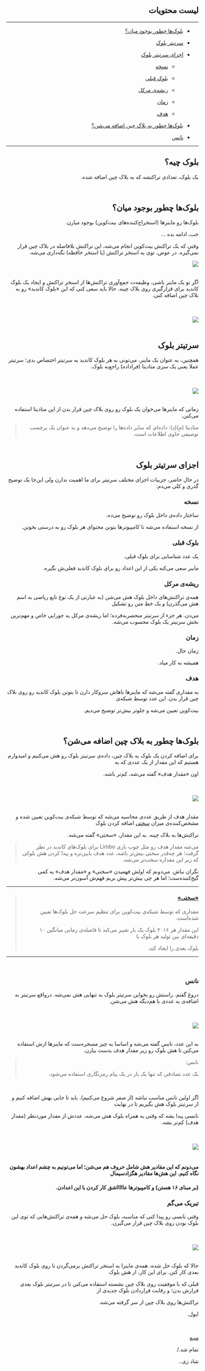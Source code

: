 <div dir="rtl">
    <br>
    <h2>لیست محتویات</h2>
    <hr>
    <ul>
        <li>
            <p><a href="#1">بلوک‌ها چطور بوجود میان؟</a></p>
        </li>
        <li>
            <p><a href="#2">سرتیتر بلوک</a></p>
        </li>
        <li>
            <p><a href="#3">اجزای سرتیتر بلوک</a>
                <ul>
                    <li>
                        <p><a href="#3-1">نسخه</a></p>
                    </li>
                    <li>
                        <p><a href="#3-2">بلوک قبلی</a></p>
                    </li>
                    <li>
                        <p><a href="#3-3">ریشه‌ی مرکل</a></p>
                    </li>
                    <li>
                        <p><a href="#3-4">زمان</a></p>
                    </li>
                    <li>
                        <p><a href="#3-5">هدف</a></p>
                    </li>
                </ul>
            </p>
        </li>
        <li>
            <p><a href="#4">بلوک‌ها چطور به بلاک چین اضافه می‌شن؟</a></p>
        </li>
        <li>
            <p><a href="#5">نانس</a></p>
        </li>
    </ul>
    <hr>
    <h2>بلوک چیه؟</h2>
    <p>یک بلوک، تعدادی تراکنشه که به بلاک چین اضافه شده. </p><br>
    <h2 id="1">بلوک‌ها چطور بوجود میان؟</h2>
    <p>بلوک‌ها رو ماینرها (استخراج‌کننده‌های بیت‌کوین) بوجود میارن. </p>
    <p>خب، ادامه بده …</p>
    <p>وقتی که یک تراکنش بیت‌کوین انجام می‌شه، این تراکنش بلافاصله در بلاک چین قرار نمی‌گیره. در عوض، توی یه استخر تراکنش (یا استخر حافظه) نگه‌داری می‌شه. </p>
    <img src="https://learnmeabitcoin.com/beginners/images/blocks/png/01-transaction_pool.png"><br><br>
    <p>اگر تو یک ماینر باشی، وظیفه‌ت جمع‌آوری تراکنش‌ها از استخر تراکنش و ایجاد یک بلوک کاندید برای قرارگیری روی بلاک چینه. حالا باید سعی کنی که این «بلوک کاندید» رو به بلاک چین اضافه کنی. </p>
    <br><br><img src="https://learnmeabitcoin.com/beginners/images/blocks/png/02-candidate_block.png"><br><br>
    <h2 id="2">سرتیتر بلوک </h2>
    <p>همچنین، به عنوان یک ماینر، می‌تونی به هر بلوک کاندید یه سرتیتر اختصاص بدی؛ سرتیتر عملا یعنی یک سری متادیتا (فراداده‌) راجع‌به بلوک. </p>
    <br><br><img src="https://learnmeabitcoin.com/beginners/images/blocks/png/03-block_header.png"><br><br>
    <p>زمانی که ماینرها می‌خوان یک بلوک رو روی بلاک چین قرار بدن از این متادیتا استفاده می‌کنن. </p>
    <blockquote>
        <p>متادیتا (مِ)(دِ): داده‌ای که سایر داده‌ها را توضیح می‌دهد و به عنوان یک برچسب توصیفی حاوی اطلاعات است.</p>
    </blockquote>
    <br>
    <h2 id="3">اجزای سرتیتر بلوک</h2>
    <p>در حال حاضر، جزییات اجزای مختلف سرتیتر برای ما اهمیت ندارن ولی این‌جا یک توضیح گذری و کلی می‌دم:</p>
    <h3 id="3-1">نسخه</h3>
    <p>ساختار داده‌ی داخل بلوک رو توضیح می‌ده.</p>
    <p>از نسخه استفاده می‌شه تا کامپیوترها بتونن محتوای هر بلوک رو به درستی بخونن. </p>
    <h3 id="3-2">بلوک قبلی</h3>
    <p>یک عدد شناسایی برای بلوک قبلی. </p>
    <p>ماینر سعی می‌کنه یکی از این اعداد رو برای بلوک کاندید فعلی‌ش بگیره. </p>
    <h3 id="3-3">ریشه‌ی مرکل</h3>
    <p>همه‌ی تراکنش‌های داخل بلوک هش می‌شن (به عبارتی از یک نوع تابع ریاضی به اسم هش می‌گذرن)‌ و یک خط متن رو تشکیل </p>
    <p>می‌دن. هر جزء از سرتیتر منحصربه‌فرده؛ اما ریشه‌ی مرکل یه جورایی خاص و مهم‌ترین بخش سرتیتر یک بلوک محسوب می‌شه. </p>
    <h3 id="3-4">زمان</h3>
    <p>زمان حال. </p>
    <p>همیشه به کار میاد. </p>
    <h3 id="3-5">هدف</h3>
    <p>به مقداری گفته می‌شه که ماینرها باهاش سروکار دارن تا بتونن بلوک کاندید رو روی بلاک چین قرار بدن. این عدد توسط شبکه‌ی </p>
    <p>بیت‌کوین تعیین می‌شه و جلوتر بیش‌تر توضیح می‌دیم. </p><br>
    <h2 id="4">بلوک‌ها چطور به بلاک چین اضافه می‌شن؟</h2>
    <p>برای اضافه کردن یک بلوک به بلاک چین، داده‌ی سرتیتر بلوک رو هش می‌کنیم و امیدوارم هستیم که این مقدار از یک عددی که به </p>
    <p>اون «مقدار هدف» گفته می‌شه، کم‌تر باشه. </p>
    <br><br> <img src="https://learnmeabitcoin.com/beginners/images/blocks/png/05-block_target.png"><br><br>
    <p>مقدار هدف از طریق عددی محاسبه می‌شه که توسط شبکه‌ی بیت‌کوین تعیین شده و مشخص‌کننده‌ی میزان <a href="https://github.com/rezatajari/learnmeabitcoin/blob/master/02.%20Difficulty.md">سختی</a> اضافه کردن بلوک </p>
    <p>تراکنش‌ها به بلاک چینه. به این مقدار، «سختی» گفته می‌شه. </p>
    <blockquote>
        <p>می‌شه مقدار هدف رو مثل چوب بازی Limbo برای بلوک‌های کاندید در نظر گرفت؛ هر چه‌قدر سختی بیش‌تر باشه، عدد هدف پایین‌تره و پیدا کردن هش بلوکی که زیر این مقداره سخت‌تر می‌شه.</p>
    </blockquote>
    <p>نگران نباش. می‌دونم که اولش فهمیدن «سختی» و «مقدار هدف» یه کمی گیج‌کننده‌ست؛ اما هر چی بیش‌تر پیش بریم فهم‌ش آسون‌تر می‌شه. </p>
    <hr>
    <blockquote>
        <h4><a href="https://github.com/rezatajari/learnmeabitcoin/blob/master/02.%20Difficulty.md">«سختی»</a></h4>
        <p>مقداری که توسط شبکه‌ی بیت‌کوین برای تنظیم سرعت حل بلوک‌ها تعیین شده‌است. </p>
        <p>این مقدار هر ۲۰۱۶ بلوک یک بار تغییر می‌کند تا فاصله‌ی زمانی میانگین ۱۰ دقیقه‌ای بین تولید هر بلوک با </p>
        <p>بلوک بعدی را ایجاد کند. </p>
    </blockquote>
    <hr><br>
    <h3 id="5">نانس</h3>
    <p>دروغ گفتم. راستش رو بخواین سرتیتر بلوک به تنهایی هش نمی‌شه. درواقع سرتیتر به اضافه‌ی یه عددی با هم‌دیگه هش می‌شن. </p>
    <br><br><img src="https://learnmeabitcoin.com/beginners/images/blocks/png/06-block_nonce.png"><br><br>
    <p>به این عدد، نانس گفته می‌شه و اساسا یه چیز مسخره‌ست که ماینرها ازش استفاده می‌کنن تا هش بلوک رو زیر مقدار هدف بدست بیارن. </p>
    <blockquote>
        <p>نانس: </p>
        <p>یک عدد تصادفی که تنها یک بار در یک پیام رمزنگاری استفاده می‌شود. </p>
    </blockquote>
    <br>
    <p>اگر اولین نانس مناسب نباشه (از صفر شروع می‌کنیم)، باید تا جایی بهش اضافه کنیم و از سرتیتر بلوک هش بگیریم تا در نهایت </p>
    <p>نانسی پیدا بشه که وقتی به همراه بلوک هش می‌شه، عددش از مقدار موردنظر (مقدار هدف) کم‌تر بشه. </p>
    <br><br><img src="https://learnmeabitcoin.com/beginners/images/blocks/png/06-block_nonce_success.png"><br><br>
    <h4>می‌دونم که این مقادیر هش شامل حروف هم می‌شن؛ اما می‌تونیم به چشم اعداد بهشون نگاه کنیم. این هش‌ها مقادیر هگزادسیمال </h4>
    <h4>(بر مبنای ۱۶ هستن) و کامپیوترها عاااااشق کار کردن با این اعدادن. </h4>
    <h3>تبریک می‌گم</h3>
    <p>وقتی نانسی رو پیدا کنی که مناسبه، بلوک حل می‌شه و همه‌ی تراکنش‌هایی که توی این بلوک بودن روی بلاک چین قرار می‌گیرن. </p>
    <br><br><img src="https://learnmeabitcoin.com/beginners/images/blocks/png/07-block_complete.png"><br><br>
    <p>حالا که بلوک حل شده، همه‌ی ماینرا به استخر تراکنش برمی‌گردن تا روی بلوک کاندید بعدی کار کنن. برای این کار، از هش بلوک </p>
    <p>قبلی که با موفقیت روی بلاک چین نشسته استفاده می‌کنن تا در سرتیتر بلوک بعدی قرارش بدن؛ و رقابت قراردادن بلوک جدیدی از </p>
    <p>تراکنش‌‌ها روی بلاک چین از سر گرفته می‌شه. </p>
    <p>ایول.</p><br>
    <p> <a href="https://learnmeabitcoin.com/beginners/blocks">منبع</a></p>
    <p>تمام شد./</p>
    <p>شاد زی..</p>
</div>
